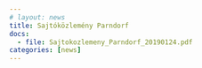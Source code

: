 ```yaml
---
# layout: news
title: Sajtóközlemény Parndorf
docs:
  - file: Sajtokozlemeny_Parndorf_20190124.pdf
categories: [news]
---
```

